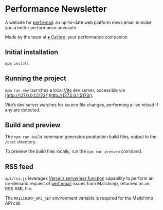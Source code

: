 # Performance Newsletter

A website for [perf.email](https://perf.email/): an up-to-date web platform news email to make you a better performance advocate.

Made by the team at [♠ Calibre](https://calibreapp.com/), your performance companion.

## Initial installation

`npm install`

## Running the project

`npm run dev` launches a local [Vite](https://vitejs.dev/) dev server, accessible via [http://127.0.0.1:5173/](http://127.0.0.1:5173/). 

Vite’s dev server watches for source file changes, performing a live reload if any are detected.

## Build and preview

The `npm run build` command generates production build files, output to the `/dest` directory. 

To preview the build files locally, run the `npm run preview` command.

## RSS feed

`api/rss.js` leverages [Vercel’s serverless function](https://vercel.com/docs/concepts/functions/serverless-functions) capability to perform an on-demand request of [perf.email](https://perf.email/) issues from Mailchimp, returned as an RSS XML file. 

The `MAILCHIMP_API_KEY` environment variable is required for the Mailchimp API call.